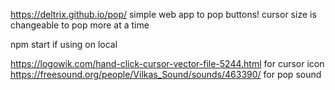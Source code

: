 https://deltrix.github.io/pop/
simple web app to pop buttons! cursor size is changeable to pop more at a time

npm start if using on local

https://logowik.com/hand-click-cursor-vector-file-5244.html for cursor icon
https://freesound.org/people/Vilkas_Sound/sounds/463390/ for pop sound